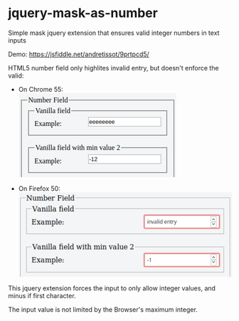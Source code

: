 # jquery-mask-as-number
Simple mask jquery extension that ensures valid integer numbers in text inputs

Demo: https://jsfiddle.net/andretissot/9prtpcd5/

HTML5 number field only highlites invalid entry, but doesn't enforce the valid:

- On Chrome 55:<br />
![alt tag](https://raw.githubusercontent.com/andrehtissot/jquery-mask-as-number/master/.docs/number_input_on_chrome.png)

- On Firefox 50:<br />
![alt tag](https://raw.githubusercontent.com/andrehtissot/jquery-mask-as-number/master/.docs/number_input_on_firefox.png)

This jquery extension forces the input to only allow integer values, and minus if first character.

The input value is not limited by the Browser's maximum integer.

